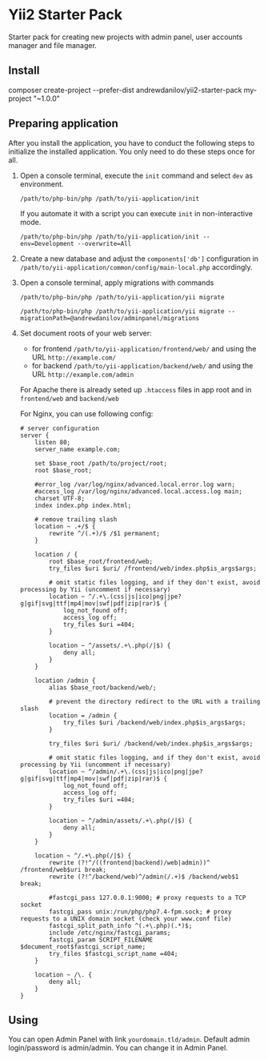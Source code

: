 Yii2 Starter Pack
====
Starter pack for creating new projects with admin panel, user accounts manager and file manager.

Install
----
composer create-project --prefer-dist andrewdanilov/yii2-starter-pack my-project "~1.0.0"

Preparing application
----
After you install the application, you have to conduct the following steps to initialize
the installed application. You only need to do these steps once for all.

1. Open a console terminal, execute the `init` command and select `dev` as environment.

    ```
    /path/to/php-bin/php /path/to/yii-application/init
    ```
    
    If you automate it with a script you can execute `init` in non-interactive mode.
    
    ```
    /path/to/php-bin/php /path/to/yii-application/init --env=Development --overwrite=All
    ```

2. Create a new database and adjust the `components['db']` configuration in `/path/to/yii-application/common/config/main-local.php` accordingly.

3. Open a console terminal, apply migrations with commands

    `/path/to/php-bin/php /path/to/yii-application/yii migrate`

    `/path/to/php-bin/php /path/to/yii-application/yii migrate --migrationPath=@andrewdanilov/adminpanel/migrations`

4. Set document roots of your web server:

    - for frontend `/path/to/yii-application/frontend/web/` and using the URL `http://example.com/`
    - for backend `/path/to/yii-application/backend/web/` and using the URL `http://example.com/admin`

    For Apache there is already seted up `.htaccess` files in app root and in `frontend/web` and `backend/web`
    
    For Nginx, you can use following config:
    
    ```nginx
    # server configuration
    server {
        listen 80;
        server_name example.com;
    
        set $base_root /path/to/project/root;
        root $base_root;
    
        #error_log /var/log/nginx/advanced.local.error.log warn;
        #access_log /var/log/nginx/advanced.local.access.log main;
        charset UTF-8;
        index index.php index.html;
    
        # remove trailing slash
        location ~ .+/$ {
            rewrite ^/(.+)/$ /$1 permanent;
        }
    
        location / {
            root $base_root/frontend/web;
            try_files $uri $uri/ /frontend/web/index.php$is_args$args;
    
            # omit static files logging, and if they don't exist, avoid processing by Yii (uncomment if necessary)
            location ~ ^/.+\.(css|js|ico|png|jpe?g|gif|svg|ttf|mp4|mov|swf|pdf|zip|rar)$ {
                log_not_found off;
                access_log off;
                try_files $uri =404;
            }
    
            location ~ ^/assets/.+\.php(/|$) {
                deny all;
            }
        }
    
        location /admin {
            alias $base_root/backend/web/;
    
            # prevent the directory redirect to the URL with a trailing slash
            location = /admin {
                try_files $uri /backend/web/index.php$is_args$args;
            }
    
            try_files $uri $uri/ /backend/web/index.php$is_args$args;
    
            # omit static files logging, and if they don't exist, avoid processing by Yii (uncomment if necessary)
            location ~ ^/admin/.+\.(css|js|ico|png|jpe?g|gif|svg|ttf|mp4|mov|swf|pdf|zip|rar)$ {
                log_not_found off;
                access_log off;
                try_files $uri =404;
            }
    
            location ~ ^/admin/assets/.+\.php(/|$) {
                deny all;
            }
        }
    
        location ~ ^/.+\.php(/|$) {
            rewrite (?!^/((frontend|backend)/web|admin))^ /frontend/web$uri break;
            rewrite (?!^/backend/web)^/admin(/.+)$ /backend/web$1 break;
    
            #fastcgi_pass 127.0.0.1:9000; # proxy requests to a TCP socket
            fastcgi_pass unix:/run/php/php7.4-fpm.sock; # proxy requests to a UNIX domain socket (check your www.conf file)
            fastcgi_split_path_info ^(.+\.php)(.*)$;
            include /etc/nginx/fastcgi_params;
            fastcgi_param SCRIPT_FILENAME $document_root$fastcgi_script_name;
            try_files $fastcgi_script_name =404;
        }
    
        location ~ /\. {
            deny all;
        }
    }
    ```
   
Using
----
You can open Admin Panel with link `yourdomain.tld/admin`. Default admin login/password is admin/admin. You can change it in Admin Panel.